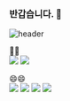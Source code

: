 ### 반갑습니다. 👋 

![header](https://capsule-render.vercel.app/api?type=Waving&color=auto&height=300&section=header&text=Hello<br>I'm%20beginner&fontSize=40)

  💌💌 <br>
  <a href="https://ampmbuffett.tistory.com/"><img src="https://img.shields.io/badge/Tistory-000000?style=flat&logo=Tistory&logoColor=white"/></a>
  <img src="https://img.shields.io/badge/Gmail-EA4335?style=flat&logo=Gmail&logoColor=white"/>
   
   
   😄😄 <br>
   <a><img src="https://img.shields.io/badge/Spring-6DB33F?style=flat&logo=Spring&logoColor=white"/></a>
   <a><img src="https://img.shields.io/badge/Oracle-F80000?style=flat&logo=Oracle&logoColor=white"/></a>
   <a><img src="https://img.shields.io/badge/MySQL-4479A1?style=flat&logo=Gmail&logoColor=white"/></a>
   <img src="https://img.shields.io/badge/HTML5-E34F26?style=flat&logo=HTML5&logoColor=white"/>
